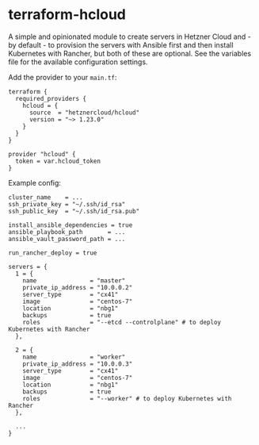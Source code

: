 # terraform-hcloud
A simple and opinionated module to create servers in Hetzner Cloud and - by default - to provision the servers with Ansible first and then install Kubernetes with Rancher, but both of these are optional. See the variables file for the available configuration settings.

Add the provider to your `main.tf`:

```
terraform {
  required_providers {
    hcloud = {
      source  = "hetznercloud/hcloud"
      version = "~> 1.23.0"
    }
  }
}

provider "hcloud" {
  token = var.hcloud_token
}
```

Example config:

```
cluster_name    = ...
ssh_private_key = "~/.ssh/id_rsa"
ssh_public_key  = "~/.ssh/id_rsa.pub"

install_ansible_dependencies = true
ansible_playbook_path       = ...
ansible_vault_password_path = ...

run_rancher_deploy = true

servers = {
  1 = {
    name               = "master"
    private_ip_address = "10.0.0.2"
    server_type        = "cx41"
    image              = "centos-7"
    location           = "nbg1"
    backups            = true
    roles              = "--etcd --controlplane" # to deploy Kubernetes with Rancher
  },

  2 = {
    name               = "worker"
    private_ip_address = "10.0.0.3"
    server_type        = "cx41"
    image              = "centos-7"
    location           = "nbg1"
    backups            = true
    roles              = "--worker" # to deploy Kubernetes with Rancher
  },

  ...
}
```


